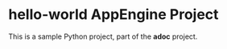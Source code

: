 # **hello-world** AppEngine Project

This is a sample Python project, part of the **adoc** project.
